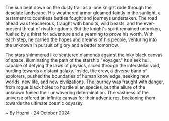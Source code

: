 
The sun beat down on the dusty trail as a lone knight rode through the desolate landscape. His weathered armor gleamed faintly in the sunlight, a testament to countless battles fought and journeys undertaken. The road ahead was treacherous, fraught with bandits, wild beasts, and the ever-present threat of rival kingdoms. But the knight's spirit remained unbroken, fuelled by a thirst for adventure and a yearning to prove his worth. With each step, he carried the hopes and dreams of his people, venturing into the unknown in pursuit of glory and a better tomorrow.

The stars shimmered like scattered diamonds against the inky black canvas of space, illuminating the path of the starship "Voyager." Its sleek hull, capable of defying the laws of physics, sliced through the interstellar void, hurtling towards a distant galaxy. Inside, the crew, a diverse band of explorers, pushed the boundaries of human knowledge, seeking new worlds, new life, and new civilizations. The journey was fraught with danger, from rogue black holes to hostile alien species, but the allure of the unknown fueled their unwavering determination. The vastness of the universe offered an infinite canvas for their adventures, beckoning them towards the ultimate cosmic odyssey. 

~ By Hozmi - 24 October 2024
